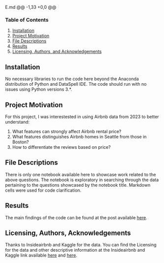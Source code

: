 E.md
@@ -1,33 +0,0 @@

### Table of Contents

1. [Installation](#installation)
2. [Project Motivation](#motivation)
3. [File Descriptions](#files)
4. [Results](#results)
5. [Licensing, Authors, and Acknowledgements](#licensing)

## Installation <a name="installation"></a>

No necessary libraries to run the code here beyond the Anaconda distribution of Python and DataSpell IDE.  The code should run with no issues using Python versions 3.*.

## Project Motivation<a name="motivation"></a>

For this project, I was interestested in using Airbnb data from 2023 to better understand:

1. What features can strongly affect Airbnb rental price?
2. What features distinguishes Airbnb homes in Seattle from those in Boston?
3. How to differentiate the reviews based on price?

## File Descriptions <a name="files"></a>

There is only one notebook available here to showcase work related to the above questions.  The notebook is exploratory in searching through the data pertaining to the questions showcased by the notebook title.  Markdown cells were used for code clarification.  

## Results<a name="results"></a>

The main findings of the code can be found at the post available [here](https://medium.com/@avahsomto042/in-depth-analysis-of-seattle-and-boston-airbnb-data-200f7ea28c8e).

## Licensing, Authors, Acknowledgements<a name="licensing"></a>

Thanks to Insideairbnb and Kaggle for the data.  You can find the Licensing for the data and other descriptive information at the Insideairbnb and Kaggle link available [here](http://insideairbnb.com/get-the-data/) and [here](https://www.kaggle.com/datasets/dgomonov/new-york-city-airbnb-open-data).
